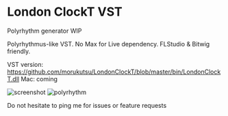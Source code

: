 # London ClockT VST
Polyrhythm generator WIP

Polyrhythmus-like VST. No Max for Live dependency. FLStudio & Bitwig friendly.

VST version: https://github.com/morukutsu/LondonClockT/blob/master/bin/LondonClockT.dll
Mac: coming

![screenshot](https://github.com/morukutsu/LondonClockT/raw/master/doc/lct1.png)
![polyrhythm](https://github.com/morukutsu/LondonClockT/raw/master/doc/lct2.png)

Do not hesitate to ping me for issues or feature requests
